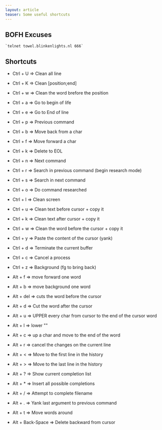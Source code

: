 ```yaml
---
layout: article
teaser: Some useful shortcuts
---
```


BOFH Excuses
------------

    `telnet towel.blinkenlights.nl 666`

Shortcuts
---------

- Ctrl + U => Clean all line
- Ctrl + K => Clean [position;end]
- Ctrl + w => Clean the word brefore the position
- Ctrl + a => Go to begin of life
- Ctrl + e => Go to End of line
- Ctrl + p => Previous command
- Ctrl + b => Move back from a char
- Ctrl + f => Move forward a char
- Ctrl + k => Delete to EOL
- Ctrl + n => Next command
- Ctrl + r => Search in previous command (begin research mode)
- Ctrl + s => Search in next command
- Ctrl + o => Do command researched
- Ctrl + l => Clean screen
- Ctrl + u => Clean text before cursor + copy it
- Ctrl + k => Clean text after cursor + copy it
- Ctrl + w => Clean the word before the cursor + copy it
- Ctrl + y => Paste the content  of the cursor (yank)
- Ctrl + d => Terminate the current buffer
- Ctrl + c => Cancel a process
- Ctrl + z => Background (fg to bring back)

- Alt + f => move forward one word
- Alt + b => move background one word
- Alt + del => cuts the word before the cursor
- Alt + d => Cut the word after the cursor
- Alt + u => UPPER every char from cursor to the end of the cursor word
- Alt + l => lower ""
- Alt + c => up a char and move to the end of the word
- Alt + r => cancel the changes on the current line
- Alt + < => Move to the first line in the history
- Alt + > => Move to the last line in the history
- Alt + ? => Show current completion list
- Alt + * => Insert all possible completions
- Alt + / => Attempt to complete filename
- Alt + . => Yank last argument to previous command
- Alt + t => Move words around
- Alt + Back-Space => Delete backward from cursor
